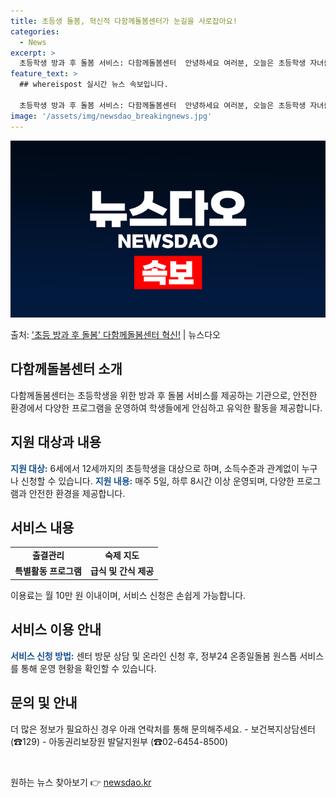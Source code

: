 ```yaml
---
title: 초등생 돌봄, 혁신적 다함께돌봄센터가 눈길을 사로잡아요!
categories:
  - News
excerpt: >
  초등학생 방과 후 돌봄 서비스: 다함께돌봄센터  안녕하세요 여러분, 오늘은 초등학생 자녀를 둔 부모님들에게 …
feature_text: >
  ## whereispost 실시간 뉴스 속보입니다.

  초등학생 방과 후 돌봄 서비스: 다함께돌봄센터  안녕하세요 여러분, 오늘은 초등학생 자녀를 둔 부모님들에게 …
image: '/assets/img/newsdao_breakingnews.jpg'
---
```


![뉴스다오 속보](/assets/img/newsdao_breakingnews.jpg)

<p>출처: <a href="https://newsdao.kr/4191" rel="dofollow">'초등 방과 후 돌봄' 다함께돌봄센터 혁신!</a> | 뉴스다오</p>

<h2 data-ke-size="size26">다함께돌봄센터 소개</h2>
다함께돌봄센터는 초등학생을 위한 방과 후 돌봄 서비스를 제공하는 기관으로, 안전한 환경에서 다양한 프로그램을 운영하여 학생들에게 안심하고 유익한 활동을 제공합니다.

<h2 data-ke-size="size26">지원 대상과 내용</h2>
<b><span style="color: #1a5490;">지원 대상:</span></b> 6세에서 12세까지의 초등학생을 대상으로 하며, 소득수준과 관계없이 누구나 신청할 수 있습니다. <b><span style="color: #1a5490;">지원 내용:</span></b> 매주 5일, 하루 8시간 이상 운영되며, 다양한 프로그램과 안전한 환경을 제공합니다.

<h2 data-ke-size="size26">서비스 내용</h2>
<table>
	<tbody>
		<tr>
			<td style="text-align: center; height: 17px;"><b>출결관리</b></td>
			<td style="text-align: center; height: 17px;"><b>숙제 지도</b></td>
		</tr>
		<tr>
			<td style="text-align: center; height: 17px;"><b>특별활동 프로그램</b></td>
			<td style="text-align: center; height: 17px;"><b>급식 및 간식 제공</b></td>
		</tr>
	</tbody>
</table>
이용료는 월 10만 원 이내이며, 서비스 신청은 손쉽게 가능합니다.

<h2 data-ke-size="size26">서비스 이용 안내</h2>
<b><span style="color: #1a5490;">서비스 신청 방법:</span></b> 센터 방문 상담 및 온라인 신청 후, 정부24 온종일돌봄 원스톱 서비스를 통해 운영 현황을 확인할 수 있습니다.

<h2 data-ke-size="size26">문의 및 안내</h2>
더 많은 정보가 필요하신 경우 아래 연락처를 통해 문의해주세요.
- 보건복지상담센터 (☎129)
- 아동권리보장원 발달지원부 (☎02-6454-8500)<p data-ke-size="size16">&nbsp;</p> 

원하는 뉴스 찾아보기 👉 <a href="https://newsdao.kr" rel="dofollow">newsdao.kr</a>


